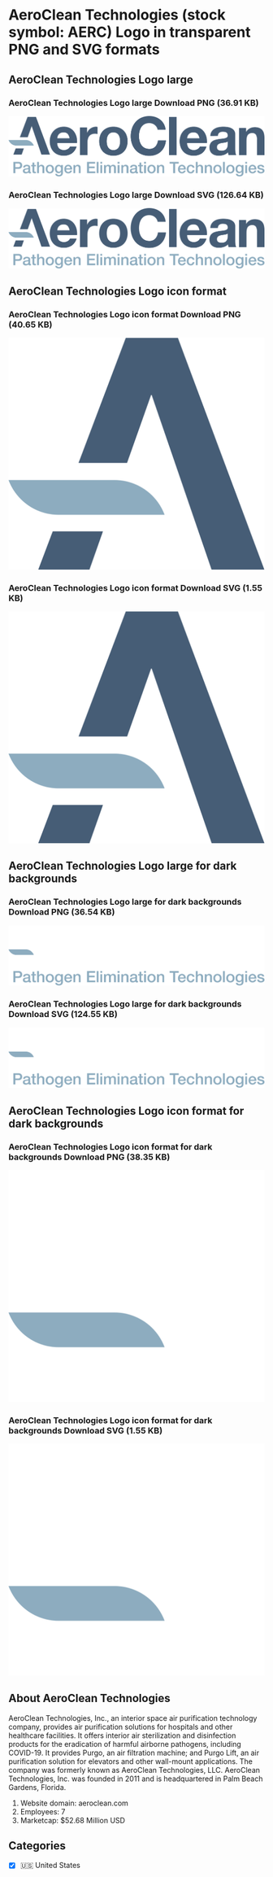 # AeroClean Technologies (stock symbol: AERC) Logo in transparent PNG and SVG formats

## AeroClean Technologies Logo large

### AeroClean Technologies Logo large Download PNG (36.91 KB)

![AeroClean Technologies Logo large Download PNG (36.91 KB)](/img/orig/AERC_BIG-11c0a258.png)

### AeroClean Technologies Logo large Download SVG (126.64 KB)

![AeroClean Technologies Logo large Download SVG (126.64 KB)](/img/orig/AERC_BIG-209e36e3.svg)

## AeroClean Technologies Logo icon format

### AeroClean Technologies Logo icon format Download PNG (40.65 KB)

![AeroClean Technologies Logo icon format Download PNG (40.65 KB)](/img/orig/AERC-fc5148ae.png)

### AeroClean Technologies Logo icon format Download SVG (1.55 KB)

![AeroClean Technologies Logo icon format Download SVG (1.55 KB)](/img/orig/AERC-9bca1ada.svg)

## AeroClean Technologies Logo large for dark backgrounds

### AeroClean Technologies Logo large for dark backgrounds Download PNG (36.54 KB)

![AeroClean Technologies Logo large for dark backgrounds Download PNG (36.54 KB)](/img/orig/AERC_BIG.D-d892e7fa.png)

### AeroClean Technologies Logo large for dark backgrounds Download SVG (124.55 KB)

![AeroClean Technologies Logo large for dark backgrounds Download SVG (124.55 KB)](/img/orig/AERC_BIG.D-fbfd3a48.svg)

## AeroClean Technologies Logo icon format for dark backgrounds

### AeroClean Technologies Logo icon format for dark backgrounds Download PNG (38.35 KB)

![AeroClean Technologies Logo icon format for dark backgrounds Download PNG (38.35 KB)](/img/orig/AERC.D-d615ae92.png)

### AeroClean Technologies Logo icon format for dark backgrounds Download SVG (1.55 KB)

![AeroClean Technologies Logo icon format for dark backgrounds Download SVG (1.55 KB)](/img/orig/AERC.D-ac866a51.svg)

## About AeroClean Technologies

AeroClean Technologies, Inc., an interior space air purification technology company, provides air purification solutions for hospitals and other healthcare facilities. It offers interior air sterilization and disinfection products for the eradication of harmful airborne pathogens, including COVID-19. It provides Purgo, an air filtration machine; and Purgo Lift, an air purification solution for elevators and other wall-mount applications. The company was formerly known as AeroClean Technologies, LLC. AeroClean Technologies, Inc. was founded in 2011 and is headquartered in Palm Beach Gardens, Florida.

1. Website domain: aeroclean.com
2. Employees: 7
3. Marketcap: $52.68 Million USD


## Categories
- [x] 🇺🇸 United States
